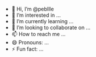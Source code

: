 - 👋 Hi, I’m @pebllle
- 👀 I’m interested in ...
- 🌱 I’m currently learning ...
- 💞️ I’m looking to collaborate on ...
- 📫 How to reach me ...
- 😄 Pronouns: ...
- ⚡ Fun fact: ...

<!---
pebllle/pebllle is a ✨ special ✨ repository because its `README.md` (this file) appears on your GitHub profile.
You can click the Preview link to take a look at your changes.
--->
